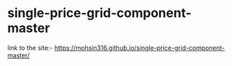 #   single-price-grid-component-master


link to the site:- https://mohsin316.github.io/single-price-grid-component-master/

